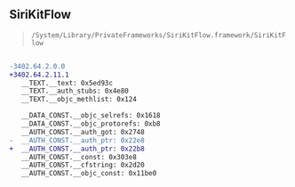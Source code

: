 ## SiriKitFlow

> `/System/Library/PrivateFrameworks/SiriKitFlow.framework/SiriKitFlow`

```diff

-3402.64.2.0.0
+3402.64.2.11.1
   __TEXT.__text: 0x5ed93c
   __TEXT.__auth_stubs: 0x4e80
   __TEXT.__objc_methlist: 0x124

   __DATA_CONST.__objc_selrefs: 0x1618
   __DATA_CONST.__objc_protorefs: 0xb8
   __AUTH_CONST.__auth_got: 0x2748
-  __AUTH_CONST.__auth_ptr: 0x22e8
+  __AUTH_CONST.__auth_ptr: 0x22b8
   __AUTH_CONST.__const: 0x303e8
   __AUTH_CONST.__cfstring: 0x2d20
   __AUTH_CONST.__objc_const: 0x11be0

```
